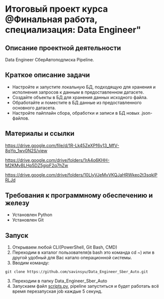 # Итоговый проект курса @Финальная работа, специализация: Data Engineer"


## Описание проектной деятельности
Data Engineer СберАвтоподписка Pipeline.

## Краткое описание задачи

* Настройте и запустите локальную БД, подходящую для хранения
и исполнения запросов к данным в предоставленном датасете.
* Создайте объекты в БД для хранения данных исходного файла.
* Обработайте и поместите в БД данные из предоставленного
основного датасета.
* Настройте пайплайн сбора, обработки и записи в БД новых .json-
файлов.

## Материалы и ссылки
https://drive.google.com/file/d/1R-Lk45ZeXPf6v13_MfV-8qYp_1wv0N2S/view

https://drive.google.com/drive/folders/1rA4o6KHH-M2KMvBLHp5DZ5gioF2q7hZw

https://drive.google.com/drive/folders/10LlyVJeMvVKQJaHRWkeo2t3sqklPRLJd


## Требования к программному обеспечению и железу

* Установлен Python
* Установлен Git

## Запуск

1. Открываем любой CLI(PowerShell, Git Bash, CMD)
2. Переходим в каталог пользователя(в bash это команда cd ~) или в другой удобный для Вас катало операционной системы.
2. Вводим команду: 
```
git clone https://github.com/savinsyu/Data_Engineer_Sber_Auto.git
```
3. Переходим в папку Data_Engineer_Sber_Auto 
4. Запускаем файл [scripts.py](scripts.py), pipeline запуститься и будет работать всё время перезапуская job каждые 5 секунд.